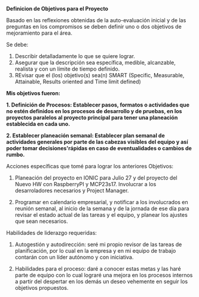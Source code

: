 **Definicion de Objetivos para el Proyecto**

Basado en las reflexiones obtenidas de la auto-evaluación inicial y de las preguntas en los compromisos se deben definir uno o dos objetivos de mejoramiento para el área.

Se debe:
1. Describir detalladamente lo que se quiere lograr.
2. Asegurar que la descripción sea específica, medible, alcanzable, realista y con un límite de tiempo definido.
3. REvisar que el (los) objetivo(s) sea(n) SMART (Specific, Measurable, Attainable, Results oriented and Time limit defined)

**Mis objetivos fueron:**

**1. Definición de Procesos: Establecer pasos, formatos o actividades que no estén definidos en los procesos de desarrollo y de pruebas, en los proyectos paralelos al proyecto principal para tener una planeación establecida en cada uno.**

**2. Establecer planeación semanal: Establecer plan semanal de actividades generales por parte de las cabezas visibles del equipo y así poder tomar decisiones'rápidas en caso de eventualidades o cambios de rumbo.**

Acciones específicas que tomé para lograr los anteriores Objetivos:

1. Planeación del proyecto en IONIC para Julio 27 y del proyecto del Nuevo HW con RaspberryPI y MCP23s17.  Involucrar a los desarroladores necesarios y Project Manager.

2. Programar en calendario empresarial, y notificar a los involucrados en reunión semanal, al inicio de la semana y de la jornada de ese día para revisar el estado actual de las tareas y el equipo, y planear los ajustes que sean necesarios.

Habilidades de liderazgo requeridas:

1. Autogestión y autodirección: seré mi propio revisor de las tareas de planificación, por lo cual en la empresa y en mi equipo de trabajo contarán con un líder autónomo y con iniciativa.

2. Habilidades para el proceso: daré a conocer estas metas y las haré parte de equipo con lo cual lograré una mejora en los procesos internos a partir del despertar en los demás un deseo vehemente en seguir los objetivos propuestos.

